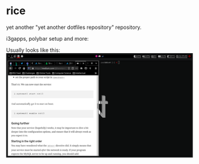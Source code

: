 # rice
yet another "yet another dotfiles repository" repository.

i3gapps, polybar setup and more:

Usually looks like this:
![ss1](https://github.com/dce4/rice/blob/main/ss1.png?raw=true)
